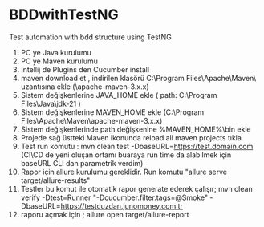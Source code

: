 # BDDwithTestNG
Test automation with bdd structure using TestNG

1. PC ye Java kurulumu
2. PC ye Maven kurulumu
3. Intellij de Plugins den Cucumber install
4. maven download et , indirilen klasörü C:\Program Files\Apache\Maven\ uzantısına ekle (\apache-maven-3.x.x\)
5. Sistem değişkenlerine JAVA_HOME ekle ( path: C:\Program Files\Java\jdk-21 )
6. Sistem değişkenlerine MAVEN_HOME ekle (C:\Program Files\Apache\Maven\apache-maven-3.x.x)
7. Sistem değişkenlerinde path değişkenine %MAVEN_HOME%\bin ekle
8. Projede sağ üstteki Maven ikonunda reload all maven projects tıkla.
9. Test run komutu : mvn clean test -DbaseURL=https://test.domain.com (CI\CD de yeni oluşan ortamı buaraya run time da alabilmek için baseURL CLI dan parametrik verdim)
10. Rapor için allure kurulumu gereklidir. Run komutu "allure serve target/allure-results" 
11. Testler bu komut ile otomatik rapor generate ederek çalışır;
        mvn clean verify -Dtest=Runner "-Dcucumber.filter.tags=@Smoke" -DbaseURL=https://testcuzdan.junomoney.com.tr
12. raporu açmak için ;  allure open target/allure-report
